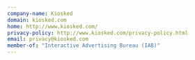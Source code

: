 ```yaml
---
company-name: Kiosked
domain: kiosked.com
home: http://www.kiosked.com/
privacy-policy: http://www.kiosked.com/privacy-policy.html
email: privacy@kiosked.com
member-of: "Interactive Advertising Bureau (IAB)"
---
```




